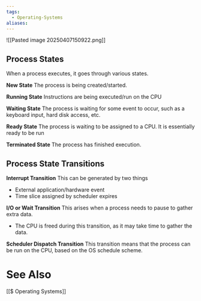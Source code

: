 ```yaml
---
tags:
  - Operating-Systems
aliases:
---
```

![[Pasted image 20250407150922.png]]

## Process States
When a process executes, it goes through various states.

**New State**
The process is being created/started.

**Running State**
Instructions are being executed/run on the CPU

**Waiting State**
The process is waiting for some event to occur, such as a keyboard input, hard disk access, etc.

**Ready State**
The process is waiting to be assigned to a CPU. It is essentially ready to be run

**Terminated State**
The process has finished execution.

## Process State Transitions
**Interrupt Transition**
This can be generated by two things
- External application/hardware event
- Time slice assigned by scheduler expires

**I/O or Wait Transition**
This arises when a process needs to pause to gather extra data.
- The CPU is freed during this transition, as it may take time to gather the data.

**Scheduler Dispatch Transition**
This transition means that the process can be run on the CPU, based on the OS schedule scheme.

# See Also
[[$ Operating Systems]]